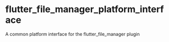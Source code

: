 # flutter_file_manager_platform_interface

A common platform interface for the flutter_file_manager plugin